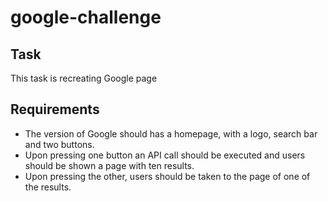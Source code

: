 # google-challenge

## Task

This task is recreating Google page

## Requirements

- The version of Google should has a homepage, with a logo, search bar and two buttons.
- Upon pressing one button an API call should be executed and users should be shown a page with ten results.
- Upon pressing the other, users should be taken to the page of one of the results.
